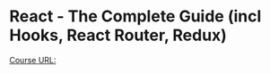 # React - The Complete Guide (incl Hooks, React Router, Redux)
[Course URL: ](https://telusinternational.udemy.com/course/react-the-complete-guide-incl-redux/learn/lecture/25595364#overview)